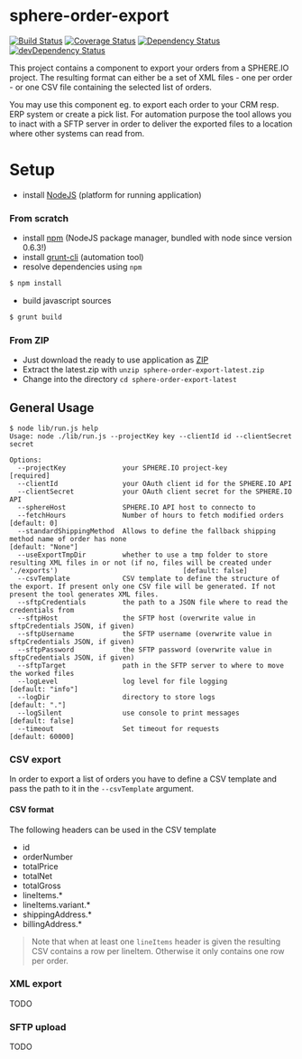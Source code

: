 sphere-order-export
===================

[![Build Status](https://travis-ci.org/sphereio/sphere-order-export.png?branch=master)](https://travis-ci.org/sphereio/sphere-order-export) [![Coverage Status](https://coveralls.io/repos/sphereio/sphere-order-export/badge.png)](https://coveralls.io/r/sphereio/sphere-order-export) [![Dependency Status](https://david-dm.org/sphereio/sphere-order-export.svg)](https://david-dm.org/sphereio/sphere-order-export) [![devDependency Status](https://david-dm.org/sphereio/sphere-order-export/dev-status.svg)](https://david-dm.org/sphereio/sphere-order-export#info=devDependencies)

This project contains a component to export your orders from a SPHERE.IO project. The resulting format can either be a set of XML files - one per order - or one CSV file containing the selected list of orders.

You may use this component eg. to export each order to your CRM resp. ERP system or create a pick list.
For automation purpose the tool allows you to inact with a SFTP server in order to deliver the exported files to a location where other systems can read from.


# Setup

* install [NodeJS](http://support.sphere.io/knowledgebase/articles/307722-install-nodejs-and-get-a-component-running) (platform for running application)

### From scratch

* install [npm](http://gruntjs.com/getting-started) (NodeJS package manager, bundled with node since version 0.6.3!)
* install [grunt-cli](http://gruntjs.com/getting-started) (automation tool)
*  resolve dependencies using `npm`
```bash
$ npm install
```
* build javascript sources
```bash
$ grunt build
```

### From ZIP

* Just download the ready to use application as [ZIP](https://github.com/sphereio/sphere-order-export/archive/latest.zip)
* Extract the latest.zip with `unzip sphere-order-export-latest.zip`
* Change into the directory `cd sphere-order-export-latest`

## General Usage

```
$ node lib/run.js help
Usage: node ./lib/run.js --projectKey key --clientId id --clientSecret secret

Options:
  --projectKey              your SPHERE.IO project-key                                                                                                                        [required]
  --clientId                your OAuth client id for the SPHERE.IO API
  --clientSecret            your OAuth client secret for the SPHERE.IO API
  --sphereHost              SPHERE.IO API host to connecto to
  --fetchHours              Number of hours to fetch modified orders                                                                                                          [default: 0]
  --standardShippingMethod  Allows to define the fallback shipping method name of order has none                                                                              [default: "None"]
  --useExportTmpDir         whether to use a tmp folder to store resulting XML files in or not (if no, files will be created under './exports')                               [default: false]
  --csvTemplate             CSV template to define the structure of the export. If present only one CSV file will be generated. If not present the tool generates XML files.
  --sftpCredentials         the path to a JSON file where to read the credentials from
  --sftpHost                the SFTP host (overwrite value in sftpCredentials JSON, if given)
  --sftpUsername            the SFTP username (overwrite value in sftpCredentials JSON, if given)
  --sftpPassword            the SFTP password (overwrite value in sftpCredentials JSON, if given)
  --sftpTarget              path in the SFTP server to where to move the worked files
  --logLevel                log level for file logging                                                                                                                        [default: "info"]
  --logDir                  directory to store logs                                                                                                                           [default: "."]
  --logSilent               use console to print messages                                                                                                                     [default: false]
  --timeout                 Set timeout for requests                                                                                                                          [default: 60000]
```

### CSV export

In order to export a list of orders you have to define a CSV template and pass the path to it in the `--csvTemplate` argument.

#### CSV format

The following headers can be used in the CSV template
- id
- orderNumber
- totalPrice
- totalNet
- totalGross
- lineItems.*
- lineItems.variant.*
- shippingAddress.*
- billingAddress.*

> Note that when at least one `lineItems` header is given the resulting CSV contains a row per lineItem. Otherwise it only contains one row per order.

### XML export

TODO

### SFTP upload

TODO
